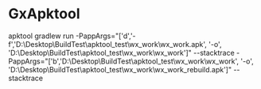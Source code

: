# GxApktool
apktool
gradlew run 
-PappArgs="['d','-f','D:\\Desktop\\BuildTest\\apktool_test\\wx_work\\wx_work.apk', '-o', 'D:\\Desktop\\BuildTest\\apktool_test\\wx_work\\wx_work']" --stacktrace
-PappArgs="['b','D:\\Desktop\\BuildTest\\apktool_test\\wx_work\\wx_work', '-o', 'D:\\Desktop\\BuildTest\\apktool_test\\wx_work\\wx_work_rebuild.apk']" --stacktrace
